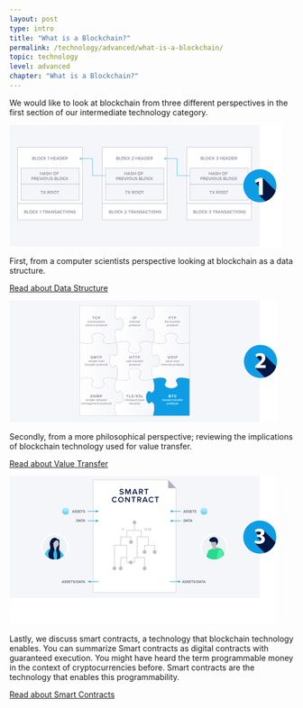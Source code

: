 ```yaml
---
layout: post
type: intro
title: "What is a Blockchain?"
permalink: /technology/advanced/what-is-a-blockchain/
topic: technology
level: advanced
chapter: "What is a Blockchain?"
---
```


We would like to look at blockchain from three different perspectives in the first section of our intermediate technology category.

<div class="row mt-5">
    <div class="col-md-3">
        <img src="/assets/post_files/technology/advanced/what-is-a-blockchain/DS.svg" alt="Blockchain Data" />
    </div>
    <div class="col-md-9">
        <p>
            First, from a computer scientists perspective looking at blockchain as a data structure.
        </p>
        <p class="mt-4">
            <a class="font-weight-bold" href="{{ site.baseurl }}{% post_url /technology/advanced/2021-01-02-blockchain-as-a-data-structure %}">Read about Data Structure</a>
        </p>
    </div>
</div>


<div class="row mt-5">
    <div class="col-md-3">
        <img src="/assets/post_files/technology/advanced/what-is-a-blockchain/VT.svg" alt="Protocols" />
    </div>
    <div class="col-md-9">
        <p>
            Secondly, from a more philosophical perspective; reviewing the implications of blockchain technology used for value transfer.
        </p>
        <p class="mt-4">
            <a class="font-weight-bold" href="{{ site.baseurl }}{% post_url /technology/advanced/2021-01-03-a-protocol-to-transfer-value %}">Read about Value Transfer</a>
        </p>
    </div>
</div>


<div class="row mt-5">
    <div class="col-md-3">
        <img src="/assets/post_files/technology/advanced/what-is-a-blockchain/SC.svg" alt="Smart Contracts" />
    </div>
    <div class="col-md-9">
        <p>
            Lastly, we discuss smart contracts, a technology that blockchain technology enables. You can summarize Smart contracts as digital contracts with guaranteed execution. You might have heard the term programmable money in the context of cryptocurrencies before. Smart contracts are the technology that enables this programmability.
        </p>
        <p class="mt-4">
            <a class="font-weight-bold" href="{{ site.baseurl }}{% post_url /technology/advanced/2021-01-04-guaranteed-execution-with-smart-contracts %}">Read about Smart Contracts</a>
        </p>
    </div>
</div>
